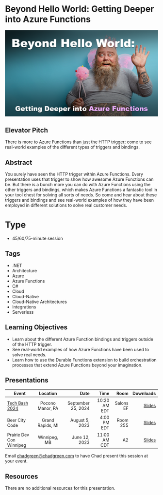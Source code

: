 # Beyond Hello World: Getting Deeper into Azure Functions

![Presentation Title](thumbnail.jpg)

## Elevator Pitch
There is more to Azure Functions than just the HTTP trigger; come to see real-world examples of the different types of triggers and bindings.

## Abstract
You surely have seen the HTTP trigger within Azure Functions. Every presentation uses that trigger to show how awesome Azure Functions can be. But there is a bunch more you can do with Azure Functions using the other triggers and bindings, which makes Azure Functions a fantastic tool in your tool chest for solving all sorts of needs. So come and hear about these triggers and bindings and see real-world examples of how they have been employed in different solutions to solve real customer needs.

# Type
- 45/60/75-minute session

## Tags
- .NET
- Architecture
- Azure
- Azure Functions
- C#
- Cloud
- Cloud-Native
- Cloud-Native Architectures
- Integrations
- Serverless



## Learning Objectives
- Learn about the different Azure Function bindings and triggers outside of the HTTP trigger.
- See real-world examples of how Azure Functions have been used to solve real needs.
- Learn how to use the Durable Functions extension to build orchestration processes that extend Azure Functions beyond your imagination.

## Presentations

| Event | Location | Date | Time | Room | Downloads |
|-------|:--------:|-----:|-----:|-----:|----------:|
| [Tech Bash 2024](https://www.techbash.com/) | Pocono Manor, PA | September 25, 2024 | 10:20 AM EDT | Salons EF | [Slides](./EventMaterials/BeyondHelloWorld_GettingDeeperIntoAzureFunctions-TechBash.pdf) |
| Beer City Code | Grand Rapids, MI | August 5, 2023 | 4:00 PM EDT | Room 255 | [Slides](./EventMaterials/BeyondHelloWorld_GettingDeeperIntoAzureFunctions-BeerCityCode.pdf)|
| Prairie Dev Con Winnipeg | Winnipeg, MB | June 12, 2023 | 11:00 AM CDT | A2 | [Slides](./EventMaterials/BeyondHelloWorld_GettingDeeperIntoAzureFunctions-PDCWinnipeg.pdf) |

Email [chadgreen@chadgreen.com](mailto:chadgreen@chadgreen.com?subject=Presentation%20Request:%20Getting%20Deeper%20Into%20Azure%20Functions) to have Chad present this session at your event.

## Resources

There are no additional resources for this presentation.
